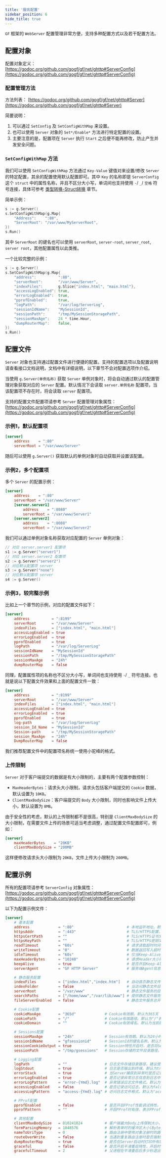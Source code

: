 ```yaml
---
title: '服务配置'
sidebar_position: 6
hide_title: true
---
```


`GF` 框架的 `WebServer` 配置管理非常方便，支持多种配置方式以及若干配置方法。

## 配置对象

配置对象定义： [https://godoc.org/github.com/gogf/gf/net/ghttp#ServerConfig](https://godoc.org/github.com/gogf/gf/net/ghttp#ServerConfig)

### 配置管理方法

方法列表： [https://godoc.org/github.com/gogf/gf/net/ghttp#Server](https://godoc.org/github.com/gogf/gf/net/ghttp#Server)

简要说明：

1. 可以通过 `SetConfig` 及 `SetConfigWithMap` 来设置。
2. 也可以使用 `Server` 对象的 `Set*/Enable*` 方法进行特定配置的设置。
3. 主要注意的是，配置项在 `Server` 执行 `Start` 之后便不能再修改，防止产生并发安全问题。

### `SetConfigWithMap` 方法

我们可以使用 `SetConfigWithMap` 方法通过 `Key-Value` 键值对来设置/修改 `Server` 的特定配置，其余的配置使用默认配置即可。其中 `Key` 的名称即是 `ServerConfig` 这个 `struct` 中的属性名称，并且不区分大小写，单词间也支持使用 `-`/ `_`/ `空格` 符号连接，具体可参考 [类型转换-Struct转换](output/goframe-v1.16-md/核心组件-重点/类型转换/类型转换-Struct转换) 章节。

简单示例：

```go
s := g.Server()
s.SetConfigWithMap(g.Map{
    "Address":    ":80",
    "ServerRoot": "/var/www/MyServerRoot",
})
s.Run()

```

其中 `ServerRoot` 的键名也可以使用 `serverRoot`, `server-root`, `server_root`, `server root`，其他配置属性以此类推。

一个比较完整的示例：

```go
s := g.Server()
s.SetConfigWithMap(g.Map{
    "address":          ":80",
    "serverRoot":       "/var/www/Server",
    "indexFiles":       g.Slice{"index.html", "main.html"},
    "accessLogEnabled": true,
    "errorLogEnabled":  true,
    "pprofEnabled":     true,
    "logPath":          "/var/log/ServerLog",
    "sessionIdName":    "MySessionId",
    "sessionPath":      "/tmp/MySessionStoragePath",
    "sessionMaxAge":    24 * time.Hour,
    "dumpRouterMap":    false,
})
s.Run()

```

## 配置文件

`Server` 对象也支持通过配置文件进行便捷的配置。支持的配置选项以及配置说明请查看接口文档说明，文档中有详细说明，以下章节不会对配置选项作介绍。

当使用 `g.Server(单例名称)` 获取 `Server` 单例对象时，将会自动通过默认的配置管理对象获取对应的 `Server` 配置。默认情况下会读取 `server.单例名称` 配置项，当该配置项不存在时，将会读取 `server` 配置项。

支持的配置文件配置项请参考 `Server` 配置管理对象属性： [https://godoc.org/github.com/gogf/gf/net/ghttp#ServerConfig](https://godoc.org/github.com/gogf/gf/net/ghttp#ServerConfig)

### 示例1，默认配置项

```toml
[server]
    address    = ":80"
    serverRoot = "/var/www/Server"

```

随后可以使用 `g.Server()` 获取默认的单例对象时自动获取并设置该配置。

### 示例2，多个配置项

多个 `Server` 的配置示例：

```toml
[server]
    address    = ":80"
    serverRoot = "/var/www/Server"
    [server.server1]
        address    = ":8080"
        serverRoot = "/var/www/Server1"
    [server.server2]
        address    = ":8088"
        serverRoot = "/var/www/Server2"

```

我们可以通过单例对象名称获取对应配置的 `Server` 单例对象：

```go
// 对应 server.server1 配置项
s1 := g.Server("server1")
// 对应 server.server2 配置项
s2 := g.Server("server2")
// 对应默认配置项 server
s3 := g.Server("none")
// 对应默认配置项 server
s4 := g.Server()

```

### 示例3，较完整示例

比如上一个章节的示例，对应的配置文件如下：

```toml
[server]
    address          = ":8199"
    serverRoot       = "/var/www/Server"
    indexFiles       = ["index.html", "main.html"]
    accessLogEnabled = true
    errorLogEnabled  = true
    pprofEnabled     = true
    logPath          = "/var/log/ServerLog"
    sessionIdName    = "MySessionId"
    sessionPath      = "/tmp/MySessionStoragePath"
    sessionMaxAge    = "24h"
    dumpRouterMap    = false

```

同理，配置属性项的名称也不区分大小写，单词间也支持使用 `-`/ `_` 符号连接。也就是说以下配置文件效果和上面的配置文件一致：

```toml
[server]
    address          = ":8199"
    serverRoot       = "/var/www/Server"
    indexFiles       = ["index.html", "main.html"]
    accessLogEnabled = true
    errorLogEnabled  = true
    pprofEnabled     = true
    log-path         = "/var/log/ServerLog"
    session_Id_Name  = "MySessionId"
    Session-path     = "/tmp/MySessionStoragePath"
    session_MaxAge   = "24h"
    DumpRouterMap    = false

```

我们推荐配置文件中的配置项名称统一使用小驼峰的格式。

### 上传限制

`Server` 对于客户端提交的数据是有大小限制的，主要有两个配置参数控制：

- `MaxHeaderBytes`：请求头大小限制，请求头包括客户端提交的 `Cookie` 数据，默认设置为 `10KB`。
- `ClientMaxBodySize`：客户端提交的 `Body` 大小限制，同时也影响文件上传大小，默认设置为 `8MB`。

由于安全性的考虑，默认的上传限制都不是很高，特别是 `ClientMaxBodySize` 的大小限制，在需要文件上传的场景可适当考虑调整，通过配置文件配置即可，例如：

```toml
[server]
    maxHeaderBytes    = "20KB"
    clientMaxBodySize = "200MB"

```

这样便修改请求头大小限制为 `20KB`，文件上传大小限制为 `200MB`。

## 配置示例

所有的配置项请参考 `ServerConfig` 对象属性： [https://godoc.org/github.com/gogf/gf/net/ghttp#ServerConfig](https://godoc.org/github.com/gogf/gf/net/ghttp#ServerConfig)

以下为配置示例文件：

```toml
[server]
    # 基本配置
    address             = ":80"                        # 本地监听地址。默认":80"
    httpsAddr           = ":443"                       # TLS/HTTPS配置，同时需要配置证书和密钥。默认关闭
    httpsCertPath       = ""                           # TLS/HTTPS证书文件本地路径，建议使用绝对路径。默认关闭
    httpsKeyPath        = ""                           # TLS/HTTPS密钥文件本地路径，建议使用绝对路径。默认关闭
    readTimeout         = "60s"                        # 请求读取超时时间，一般不需要配置。默认为60秒
    writeTimeout        = "0"                          # 数据返回写入超时时间，一般不需要配置。默认不超时（0）
    idleTimeout         = "60s"                        # 仅当Keep-Alive开启时有效，请求闲置时间。默认为60秒
    maxHeaderBytes      = "10240"                      # 请求Header大小限制（Byte）。默认为10KB
    keepAlive           = true                         # 是否开启Keep-Alive功能。默认true
    serverAgent         = "GF HTTP Server"             # 服务端Agent信息。默认为"GF HTTP Server"

    # 静态服务配置
    indexFiles          = ["index.html","index.htm"]   # 自动首页静态文件检索。默认为["index.html", "index.htm"]
    indexFolder         = false                        # 当访问静态文件目录时，是否展示目录下的文件列表。默认关闭，那么请求将返回403
    serverRoot          = "/var/www"                   # 静态文件服务的目录根路径，配置时自动开启静态文件服务。默认关闭
    searchPaths         = ["/home/www","/var/lib/www"] # 提供静态文件服务时额外的文件搜索路径，当根路径找不到时则按照顺序在搜索目录查找。默认关闭
    fileServerEnabled   = false                        # 静态文件服务总开关。默认false

    # Cookie配置
    cookieMaxAge        = "365d"             # Cookie有效期。默认为365天
    cookiePath          = "/"                # Cookie有效路径。默认为"/"表示全站所有路径下有效
    cookieDomain        = ""                 # Cookie有效域名。默认为当前配置Cookie时的域名

    # Sessions配置
    sessionMaxAge       = "24h"              # Session有效期。默认为24小时
    sessionIdName       = "gfsessionid"      # SessionId的键名名称。默认为gfsessionid
    sessionCookieOutput = true               # Session特性开启时，是否将SessionId返回到Cookie中。默认true
    sessionPath         = "/tmp/gsessions"   # Session存储的文件目录路径。默认为当前系统临时目录下的gsessions目录

    # Logging配置
    logPath             = ""                 # 日志文件存储目录路径，建议使用绝对路径。默认为空，表示关闭
    logStdout           = true               # 日志是否输出到终端。默认为true
    errorStack          = true               # 当Server捕获到异常时是否记录堆栈信息到日志中。默认为true
    errorLogEnabled     = true               # 是否记录异常日志信息到日志中。默认为true
    errorLogPattern     = "error-{Ymd}.log"  # 异常错误日志文件格式。默认为"error-{Ymd}.log"
    accessLogEnabled    = false              # 是否记录访问日志。默认为false
    accessLogPattern    = "access-{Ymd}.log" # 访问日志文件格式。默认为"access-{Ymd}.log"

    # PProf配置
    pprofEnabled        = false              # 是否开启PProf性能调试特性。默认为false
    pprofPattern        = ""                 # 开启PProf时有效，表示PProf特性的页面访问路径，对当前Server绑定的所有域名有效。

    # 其他配置
    clientMaxBodySize   = 810241024          # 客户端最大Body上传限制大小，影响文件上传大小(Byte)。默认为8*1024*1024=8MB
    formParsingMemory   = 1048576            # 解析表单时的缓冲区大小(Byte)，一般不需要配置。默认为1024*1024=1MB
    nameToUriType       = 0                  # 路由注册中使用对象注册时的路由生成规则。默认为0
    routeOverWrite      = false              # 当遇到重复路由注册时是否强制覆盖。默认为false，重复路由存在时将会在启动时报错退出
    dumpRouterMap       = true               # 是否在Server启动时打印所有的路由列表。默认为true
    graceful            = false              # 是否开启平滑重启特性，开启时将会在本地增加10000的本地TCP端口用于进程间通信。默认false
    gracefulTimeout     = 2                  # 父进程在平滑重启后多少秒退出，默认2秒。若请求耗时大于该值，可能会导致请求中断
```